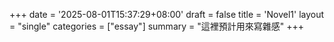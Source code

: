 +++
date = '2025-08-01T15:37:29+08:00'
draft = false
title = 'Novel1'
layout = "single" 
categories = ["essay"]
summary = "這裡預計用來寫雜感"
+++

